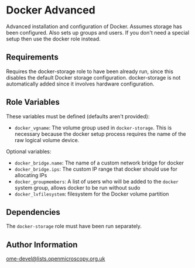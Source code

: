 Docker Advanced
===============

Advanced installation and configuration of Docker.
Assumes storage has been configured.
Also sets up groups and users.
If you don't need a special setup then use the docker role instead.

Requirements
------------

Requires the docker-storage role to have been already run, since this disables the default Docker storage configuration.
docker-storage is not automatically added since it involves hardware configuration.

Role Variables
--------------

These variables must be defined (defaults aren't provided):

- `docker_vgname`: The volume group used in `docker-storage`. This is necessary because the docker setup process requires the name of the raw logical volume device.

Optional variables:

- `docker_bridge.name`: The name of a custom network bridge for docker
- `docker_bridge.ips`: The custom IP range that docker should use for allocating IPs
- `docker_groupmembers`: A list of users who will be added to the `docker` system group, allows docker to be run without sudo
- `docker_lvfilesystem`: filesystem for the Docker volume partition


Dependencies
------------

The `docker-storage` role must have been run separately.

Author Information
------------------

ome-devel@lists.openmicroscopy.org.uk
